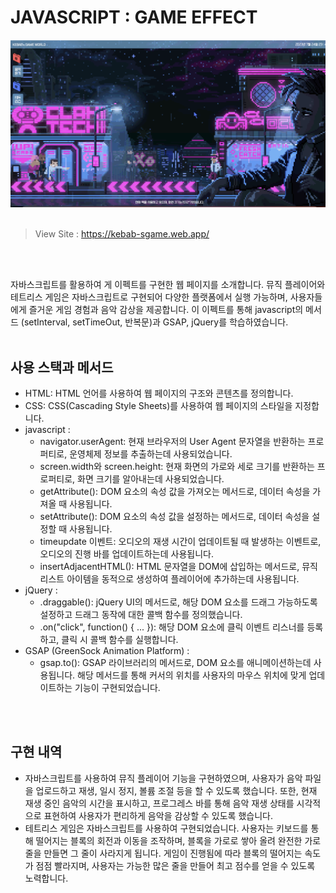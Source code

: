 # JAVASCRIPT : GAME EFFECT

![gameMain](https://raw.githubusercontent.com/kebab000/GameEffect2023/main/src/images/gameEffect.png)
<br><br>

> View Site : https://kebab-sgame.web.app/

<br><br>

자바스크립트를 활용하여 게 이펙트를 구현한 웹 페이지를 소개합니다. 
뮤직 플레이어와 테트리스 게임은 자바스크립트로 구현되어 다양한 플랫폼에서 실행 가능하며, 사용자들에게 즐거운 게임 경험과 음악 감상을 제공합니다. 
이 이펙트를 통해 javascript의 메서드 (setInterval, setTimeOut, 반복문)과 GSAP, jQuery를 학습하였습니다.
<br><br>

## 사용 스택과 메서드

- HTML: HTML 언어를 사용하여 웹 페이지의 구조와 콘텐츠를 정의합니다.
- CSS: CSS(Cascading Style Sheets)를 사용하여 웹 페이지의 스타일을 지정합니다.
- javascript :
  - navigator.userAgent: 현재 브라우저의 User Agent 문자열을 반환하는 프로퍼티로, 운영체제 정보를 추출하는데 사용되었습니다.
  - screen.width와 screen.height: 현재 화면의 가로와 세로 크기를 반환하는 프로퍼티로, 화면 크기를 알아내는데 사용되었습니다.
  - getAttribute(): DOM 요소의 속성 값을 가져오는 메서드로, 데이터 속성을 가져올 때 사용됩니다.
  - setAttribute(): DOM 요소의 속성 값을 설정하는 메서드로, 데이터 속성을 설정할 때 사용됩니다.
  - timeupdate 이벤트: 오디오의 재생 시간이 업데이트될 때 발생하는 이벤트로, 오디오의 진행 바를 업데이트하는데 사용됩니다.
  - insertAdjacentHTML(): HTML 문자열을 DOM에 삽입하는 메서드로, 뮤직 리스트 아이템을 동적으로 생성하여 플레이어에 추가하는데 사용됩니다.
- jQuery :
  - .draggable(): jQuery UI의 메서드로, 해당 DOM 요소를 드래그 가능하도록 설정하고 드래그 동작에 대한 콜백 함수를 정의했습니다.
  - .on("click", function() { ... }): 해당 DOM 요소에 클릭 이벤트 리스너를 등록하고, 클릭 시 콜백 함수를 실행합니다.
- GSAP (GreenSock Animation Platform) :
  -  gsap.to(): GSAP 라이브러리의 메서드로, DOM 요소를 애니메이션하는데 사용됩니다. 해당 메서드를 통해 커서의 위치를 사용자의 마우스 위치에 맞게 업데이트하는 기능이 구현되었습니다.

<br><br>

## 구현 내역

- 자바스크립트를 사용하여 뮤직 플레이어 기능을 구현하였으며, 사용자가 음악 파일을 업로드하고 재생, 일시 정지, 볼륨 조절 등을 할 수 있도록 했습니다. 또한, 현재 재생 중인 음악의 시간을 표시하고, 프로그레스 바를 통해 음악 재생 상태를 시각적으로 표현하여 사용자가 편리하게 음악을 감상할 수 있도록 했습니다.
- 테트리스 게임은 자바스크립트를 사용하여 구현되었습니다. 사용자는 키보드를 통해 떨어지는 블록의 회전과 이동을 조작하며, 블록을 가로로 쌓아 올려 완전한 가로 줄을 만들면 그 줄이 사라지게 됩니다. 게임이 진행됨에 따라 블록의 떨어지는 속도가 점점 빨라지며, 사용자는 가능한 많은 줄을 만들어 최고 점수를 얻을 수 있도록 노력합니다.
